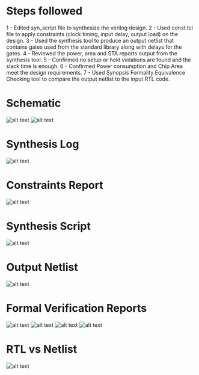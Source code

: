 # Steps followed
1 - Edited syn_script file to synthesize the verilog design.
2 - Used const.tcl file to apply constraints (clock timing, input delay, output load) on the design.
3 - Used the synthesis tool to produce an output netlist that contains gates used from the standard library along with delays for the gates.
4 - Reviewed the power, area and STA reports output from the synthesis tool.
5 - Confirmed no setup or hold violations are found and the slack time is enough.
6 - Confirmed Power consumption and Chip Area meet the design requirements.
7 - Used Synopsis Formality Equivalence Checking tool to compare the output netlist to the input RTL code.

# Schematic
<img src="img/Screenshot 2024-12-15 231946.png" alt="alt text" style="max-width: 600px;">
<img src="img/Screenshot 2024-12-15 232044.png" alt="alt text" style="max-width: 600px;">

# Synthesis Log
<img src="img/err_log.png" alt="alt text" style="max-width: 600px;">

# Constraints Report
<img src="img/const_rpt.png" alt="alt text" style="max-width: 600px;">

# Synthesis Script
<img src="img/syn_script.png" alt="alt text" style="max-width: 600px;">

# Output Netlist
<img src="img/netlist.png" alt="alt text" style="max-width: 600px;">

# Formal Verification Reports
<img src="img/fm_rep2.png" alt="alt text" style="max-width: 600px;">
<img src="img/fm_rep1.png" alt="alt text" style="max-width: 600px;">
<img src="img/fm_rep2.png" alt="alt text" style="max-width: 600px;">
<img src="img/fm_rep3.png" alt="alt text" style="max-width: 600px;">

# RTL vs Netlist
<img src="img/rtl_vs_netlist.png" alt="alt text" style="max-width: 600px;">
